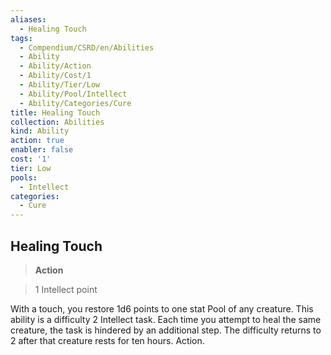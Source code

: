 ```yaml
---
aliases:
  - Healing Touch
tags:
  - Compendium/CSRD/en/Abilities
  - Ability
  - Ability/Action
  - Ability/Cost/1
  - Ability/Tier/Low
  - Ability/Pool/Intellect
  - Ability/Categories/Cure
title: Healing Touch
collection: Abilities
kind: Ability
action: true
enabler: false
cost: '1'
tier: Low
pools:
  - Intellect
categories:
  - Cure
---
```

## Healing Touch    
>**Action**    
>1 Intellect point  
    
With a touch, you restore 1d6 points to one stat Pool of any creature. This ability is a difficulty 2 Intellect task. Each time you attempt to heal the same creature, the task is hindered by an additional step. The difficulty returns to 2 after that creature rests for ten hours. Action.